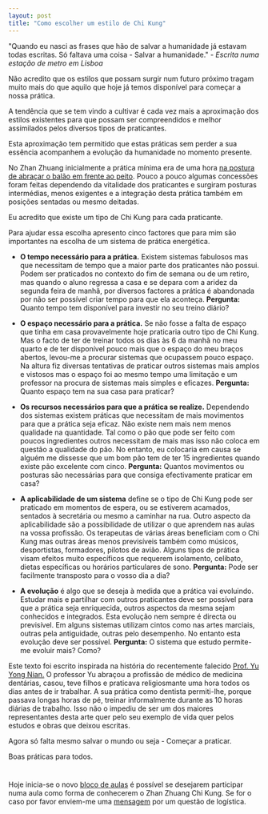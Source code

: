 ```yaml
---
layout: post
title: "Como escolher um estilo de Chi Kung"
---
```


"Quando eu nasci as frases que hão de salvar a humanidade já estavam todas escritas. Só faltava uma coisa - Salvar a humanidade." - *Escrita numa estação de metro em Lisboa*

Não acredito que os estilos que possam surgir num futuro próximo tragam muito mais do que aquilo que hoje já temos disponível para começar a nossa prática. 

A tendência que se tem vindo a cultivar é cada vez mais a aproximação dos estilos existentes para que possam ser compreendidos e melhor assimilados pelos diversos tipos de praticantes. 

Esta aproximação tem permitido que estas práticas sem perder a sua essência acompanhem a evolução da humanidade no momento presente. 

No Zhan Zhuang inicialmente a prática mínima era de uma hora [na postura de abraçar o balão em frente ao peito](http://ck-language.s3.amazonaws.com/postura-metal.jpg). Pouco a pouco algumas concessões foram feitas dependendo da vitalidade dos praticantes e surgiram posturas intermédias, menos exigentes e a integração desta prática também em posições sentadas ou mesmo deitadas.

Eu acredito que existe um tipo de Chi Kung para cada praticante.

Para ajudar essa escolha apresento cinco factores que para mim são importantes na escolha de um sistema de prática energética. 

+ **O tempo necessário para a prática.** Existem sistemas fabulosos mas que necessitam de tempo que a maior parte dos praticantes não possui. Podem ser praticados no contexto do fim de semana ou de um retiro, mas quando o aluno regressa a casa e se depara com a aridez da segunda feira de manhã, por diversos factores a prática é abandonada por não ser possível criar tempo para que ela aconteça. **Pergunta:** Quanto tempo tem disponível para investir no seu treino diário?

+ **O espaço necessário para a prática.** Se não fosse a falta de espaço que tinha em casa provavelmente hoje praticaria outro tipo de Chi Kung. Mas o facto de ter de treinar todos os dias às 6 da manhã no meu quarto e de ter disponível pouco mais que o espaço do meu braços abertos, levou-me a procurar sistemas que ocupassem pouco espaço. Na altura fiz diversas tentativas de praticar outros sistemas mais amplos e vistosos mas o espaço foi ao mesmo tempo uma limitação e um professor na procura de sistemas mais simples e eficazes. **Pergunta:** Quanto espaço tem na sua casa para praticar?

+ **Os recursos necessários para que a prática se realize.** Dependendo dos sistemas existem práticas que necessitam de mais movimentos para que a prática seja eficaz. Não existe nem mais nem menos qualidade na quantidade. Tal como o pão que pode ser feito com poucos ingredientes outros necessitam de mais mas isso não coloca em questão a qualidade do pão. No entanto, eu colocaria em causa se alguém me dissesse que um bom pão tem de ter 15 ingredientes quando existe pão excelente com cinco. **Pergunta:** Quantos movimentos ou posturas são necessárias para que consiga efectivamente praticar em casa? 

+ **A aplicabilidade de um sistema** define se o tipo de Chi Kung pode ser praticado em momentos de espera, ou se estiverem acamados, sentados à secretária ou mesmo a caminhar na rua. Outro aspecto da aplicabilidade são a possibilidade de utilizar o que aprendem nas aulas na vossa profissão. Os terapeutas de várias áreas beneficiam com o Chi Kung mas outras áreas menos previsíveis também como músicos, desportistas, formadores, pilotos de avião. Alguns tipos de prática visam efeitos muito específicos que requerem isolamento, celibato, dietas específicas ou horários particulares de sono. **Pergunta:** Pode ser facilmente transposto para o vosso dia a dia?
 
+ **A evolução** é algo que se deseja à medida que a prática vai evoluindo. Estudar mais e partilhar com outros praticantes deve ser possível para que a prática seja enriquecida, outros aspectos da mesma sejam conhecidos e integrados. Esta evolução nem sempre é directa ou previsível. Em alguns sistemas utilizam cintos como nas artes marciais, outras pela antiguidade, outras pelo desempenho. No entanto esta evolução deve ser possível. **Pergunta:** O sistema que estudo permite-me evoluir mais? Como?
 
Este texto foi escrito inspirada na história do recentemente falecido [Prof. Yu Yong Nian.](http://devagar.org/chikung.html#yuyongnian) 	O professor Yu abraçou a profissão de médico de medicina dentárias, casou, teve filhos e praticava religiosmante uma hora todos os dias antes de ir trabalhar. A sua prática como dentista permiti-lhe, porque passava longas horas de pé, treinar informalmente durante as 10 horas diárias de trabalho. Isso não o impediu de ser um dos maiores representantes desta arte quer pelo seu exemplo de vida quer pelos estudos e obras que deixou escritas. 

Agora só falta mesmo salvar o mundo ou seja - Começar a praticar. 

Boas práticas para todos.

#

Hoje inicia-se o novo [bloco de aulas](http://devagar.org/regulares.html) é possível se desejarem participar numa aula como forma de conhecerem o Zhan Zhuang Chi Kung. Se for o caso por favor enviem-me uma [mensagem](http://devagar.org/contato.html) por um questão de logística. 
